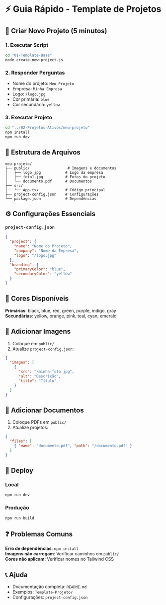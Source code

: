 # ⚡ Guia Rápido - Template de Projetos

## 🚀 Criar Novo Projeto (5 minutos)

### 1. Executar Script
```bash
cd "01-Template-Base"
node create-new-project.js
```

### 2. Responder Perguntas
- Nome do projeto: `Meu Projeto`
- Empresa: `Minha Empresa`
- Logo: `/logo.jpg`
- Cor primária: `blue`
- Cor secundária: `yellow`

### 3. Executar Projeto
```bash
cd "../02-Projetos-Ativos/meu-projeto"
npm install
npm run dev
```

## 📁 Estrutura de Arquivos

```
meu-projeto/
├── public/                 # Imagens e documentos
│   ├── logo.jpg           # Logo da empresa
│   ├── foto1.jpg          # Fotos do projeto
│   └── documento.pdf      # Documentos
├── src/
│   └── App.tsx            # Código principal
├── project-config.json    # Configurações
└── package.json           # Dependências
```

## ⚙️ Configurações Essenciais

### `project-config.json`
```json
{
  "project": {
    "name": "Nome do Projeto",
    "company": "Nome da Empresa",
    "logo": "/logo.jpg"
  },
  "branding": {
    "primaryColor": "blue",
    "secondaryColor": "yellow"
  }
}
```

## 🎨 Cores Disponíveis

**Primárias**: black, blue, red, green, purple, indigo, gray  
**Secundárias**: yellow, orange, pink, teal, cyan, emerald

## 📸 Adicionar Imagens

1. Coloque em `public/`
2. Atualize `project-config.json`:
```json
{
  "images": [
    {
      "src": "/minha-foto.jpg",
      "alt": "Descrição",
      "title": "Título"
    }
  ]
}
```

## 📄 Adicionar Documentos

1. Coloque PDFs em `public/`
2. Atualize projetos:
```json
{
  "files": [
    { "name": "documento.pdf", "path": "/documento.pdf" }
  ]
}
```

## 🚀 Deploy

### Local
```bash
npm run dev
```

### Produção
```bash
npm run build
```

## ❓ Problemas Comuns

**Erro de dependências**: `npm install`  
**Imagens não carregam**: Verificar caminhos em `public/`  
**Cores não aplicam**: Verificar nomes no Tailwind CSS  

## 📞 Ajuda

- Documentação completa: `README.md`
- Exemplos: `Template-Projeto/`
- Configurações: `project-config.json`